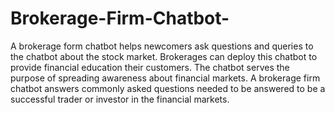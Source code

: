 # Brokerage-Firm-Chatbot-
A brokerage form chatbot  helps newcomers ask questions and queries to the chatbot about the stock market. Brokerages can deploy this chatbot to provide financial education their customers. The chatbot serves the purpose of spreading awareness about financial markets. A brokerage firm chatbot answers commonly asked questions needed to be answered to be a successful trader or investor in the financial markets. 
